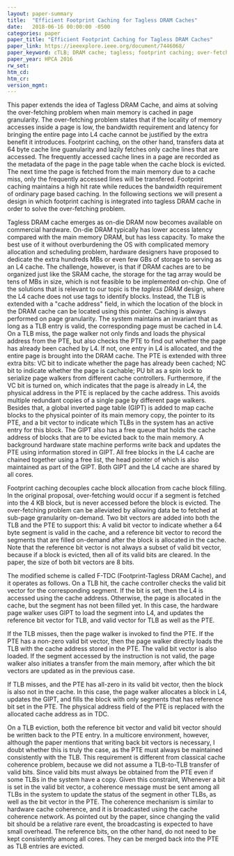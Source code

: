 ```yaml
---
layout: paper-summary
title:  "Efficient Footprint Caching for Tagless DRAM Caches"
date:   2018-06-16 00:00:00 -0500
categories: paper
paper_title: "Efficient Footprint Caching for Tagless DRAM Caches"
paper_link: https://ieeexplore.ieee.org/document/7446068/
paper_keyword: cTLB; DRAM cache; tagless; footprint caching; over-fetching
paper_year: HPCA 2016
rw_set: 
htm_cd: 
htm_cr: 
version_mgmt: 
---
```


This paper extends the idea of Tagless DRAM Cache, and aims at solving the over-fetching
problem when main memory is cached in page granularity. The over-fetching problem states that
if the locality of memory accesses inside a page is low, the bandwidth requirement and latency for 
bringing the entire page into L4 cache cannot be justified by the extra benefit it introduces. Footprint 
caching, on the other hand, transfers data at 64 byte cache line guanularity and lazily fetches only cache 
lines that are accessed. The frequently accessed cache lines in a page are recorded as the metadata
of the page in the page table when the cache block is evicted. The next time the page is fetched from the main 
memory due to a cache miss, only the frequently accessed lines will be transfered. Footprint caching maintains 
a high hit rate while reduces the bandwidth requirement of ordinary page based caching. In the following sections
we will present a design in which footprint caching is integrated into tagless DRAM cache in order to 
solve the over-fetching problem.

Tagless DRAM cache emerges as on-die DRAM now becomes available on commercial hardware. On-die DRAM
typically has lower access latency compared with the main memory DRAM, but has less capacity. To make the 
best use of it without overburdening the OS with complicated memory allocation and scheduling problem, hardware 
designers have proposed to dedicate the extra hundreds MBs or even few GBs of storage to serving as an L4 cache. 
The challenge, however, is that if DRAM caches are to be organized just like the SRAM cache, the storage 
for the tag array would be tens of MBs in size, which is not feasible to be implemented on-chip. One of the solutions
that is relevant to our topic is the *tagless DRAM* design, where the L4 cache does not use tags to identify blocks.
Instead, the TLB is extended with a "cache address" field, in which the location of the block in the DRAM cache 
can be located using this pointer. Caching is always performed on page granularity. The system maintains an 
invariant that as long as a TLB entry is valid, the corresponding page must be cached in L4. On a TLB miss, the 
page walker not only finds and loads the physical address from the PTE, but also checks the PTE to find out 
whether the page has already been cached by L4. If not, one entry in L4 is allocated, and the entire page is 
brought into the DRAM cache. The PTE is extended with three extra bits: VC bit to indicate whether the page 
has already been cached; NC bit to indicate whether the page is cachable; PU bit as a spin lock to serialize
page walkers from different cache controllers. Furthermore, if the VC bit is turned on, which indicates that
the page is already in L4, the physical address in the PTE is replaced by the cache address. This avoids multiple 
redundant copies of a single page by different page walkers. Besides that, a global inverted page table (GIPT)
is added to map cache blocks to the physical pointer of its main memory copy, the pointer to its PTE, and a bit vector
to indicate which TLBs in the system has an active entry for this block. The GIPT also has a free queue that holds 
the cache address of blocks that are to be evicted back to the main memory. A background hardware state machine 
performs write back and updates the PTE using information stored in GIPT. All free blocks in the L4 cache are 
chained together using a free list, the head pointer of which is also maintained as part of the GIPT. Both GIPT
and the L4 cache are shared by all cores.

Footprint caching decouples cache block allocation from cache block filling. In the original proposal, over-fetching
would occur if a segment is fetched into the 4 KB block, but is never accessed before the block is evicted.
The over-fetching problem can be alleviated by allowing data be to fetched at sub-page granularity on-demand. Two bit 
vectors are added into both the TLB and the PTE to support this: A valid bit vector to indicate whether a 64 byte segment 
is valid in the cache, and a reference bit vector to record the segments that are filled on-demand after the block is 
allocated in the cache. Note that the reference bit vector is not always a subset of valid bit vector, because if a block
is evicted, then all of its valid bits are cleared. In the paper, the size of both bit vectors are 8 bits. 

The modified scheme is called F-TDC (Footprint-Tagless DRAM Cache), and it operates as follows. On a TLB hit, the cache 
controller checks the valid bit vector for the corresponding segment. If the bit is set, then the L4 is accessed using
the cache address. Otherwise, the page is allocated in the cache, but the segment has not been filled yet. In this case, 
the hardware page walker uses GIPT to load the segment into L4, and updates the reference bit vector for TLB, and valid 
vector for TLB as well as the PTE.

If the TLB misses, then the page walker is invoked to find the PTE. If the PTE has a non-zero valid bit vector, then 
the page walker directly loads the TLB with the cache address stored in the PTE. The valid bit vector is also loaded.
If the segment accessed by the instruction is not valid, the page walker also initiates a transfer from the main
memory, after which the bit vectors are updated as in the previous case.

If TLB misses, and the PTE has all-zero in its valid bit vector, then the block is also not in the cache. In this case,
the page walker allocates a block in L4, updates the GIPT, and fills the block with only segments that has reference bit
set in the PTE. The physical address field of the PTE is replaced with the allocated cache address as in TDC.

On a TLB eviction, both the reference bit vector and valid bit vector should be written back to the PTE entry. In a multicore
environment, however, although the paper mentions that writing back bit vectors is necessary, I doubt whether this is truly 
the case, as the PTE must always be maintained consistently with the TLB. This requirement is different from classical cache 
coherence problem, because we did not assume a TLB-to-TLB transfer of valid bits. Since valid bits must always be obtained from
the PTE even if some TLBs in the system have a copy. Given this constraint, Whenever a bit is set in the valid bit vector,
a coherence message must be sent among all TLBs in the system to update the status of the segment in other TLBs, as well as 
the bit vector in the PTE. The coherence mechanism is similar to hardware cache coherence, and it is broadcasted using the 
cache coherence network. As pointed out by the paper, since changing the valid bit should be a relative rare event, the 
broadcasting is expected to have small overhead. The reference bits, on the other hand, do not need to be kept consistently 
among all cores. They can be merged back into the PTE as TLB entries are evicted.
